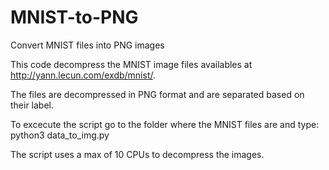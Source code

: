 # MNIST-to-PNG
Convert MNIST files into PNG images

This code decompress the MNIST image files availables at http://yann.lecun.com/exdb/mnist/.

The files are decompressed in PNG format and are separated based on their label.

To excecute the script go to the folder where the MNIST files are and type: python3 data_to_img.py

The script uses a max of 10 CPUs to decompress the images.
